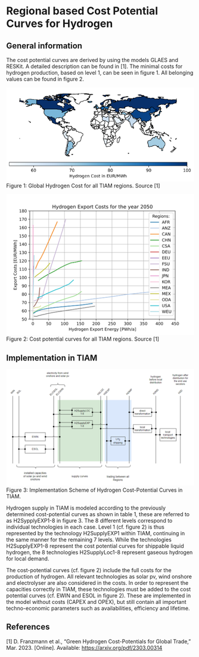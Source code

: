# Regional based Cost Potential Curves for Hydrogen

## General information
The cost potential curves are derived by using the models GLAES and RESKit. A detailed description can be found in [1]. The minimal costs for hydrogen production, based on level 1, can be seen in figure 1. All belonging values can be found in figure 2. 

![Cost Potential Hydrogen Map](./figs/cost-potential-hydrogen-map.png) 
Figure 1: Global Hydrogen Cost for all TIAM regions. Source [1]

![Cost Potential Hydrogen Levels](./figs/cost-potential-hydrogen-levels.png) 
Figure 2: Cost potential curves for all TIAM regions. Source [1]

## Implementation in TIAM

![Cost Potential Hydrogen TIAM Implementation](./figs/cost-potential-hydrogen-tiam-implementation.png)  
Figure 3: Implementation Scheme of Hydrogen Cost-Potential Curves in TIAM.

Hydrogen supply in TIAM is modeled according to the previously determined cost-potential curves as shown in table 1, these are referred to as H2SypplyEXP1-8 in figure 3. The 8 different levels correspond to individual technologies in each case. Level 1 (cf. figure 2) is thus represented by the technology H2SupplyEXP1 within TIAM, continuing in the same manner for the remaining 7 levels. While the technologies H2SupplyEXP1-8 represent the cost potential curves for shippable liquid hydrogen, the 8 technologies H2SupplyLoc1-8 represent gaseous hydrogen for local demand. 

The cost-potential curves (cf. figure 2) include the full costs for the production of hydrogen. All relevant technologies as solar pv, wind onshore and electrolyser are also considered in the costs. In order to represent the capacities correctly in TIAM, these technologies must be added to the cost potential curves (cf. EWIN and ESOL in figure 2). These are implemented in the model without costs (CAPEX and OPEX), but still contain all important techno-economic parameters such as availabilities, efficiency and lifetime. 

## References
[1]	D. Franzmann et al., “Green Hydrogen Cost-Potentials for Global Trade,” Mar. 2023. [Online]. Available: https://arxiv.org/pdf/2303.00314

